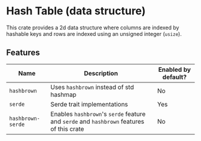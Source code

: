 # Hash Table (data structure)

This crate provides a 2d data structure where columns are indexed by hashable keys and rows are indexed using an unsigned integer (`usize`).

## Features
| Name              | Description                                                                               | Enabled by default? |
|-------------------|-------------------------------------------------------------------------------------------|---------------------|
| `hashbrown`       | Uses `hashbrown` instead of std hashmap                                                   | No                  |
| `serde`           | Serde trait implementations                                                               | Yes                 |
| `hashbrown-serde` | Enables `hashbrown`'s `serde` feature and `serde` and `hashbrown` features of this crate  | No                  |
